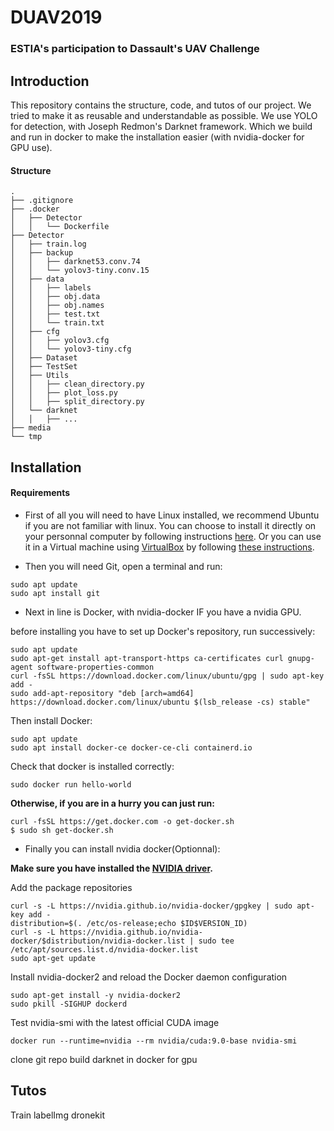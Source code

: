 # DUAV2019
### ESTIA's participation to Dassault's UAV Challenge

## Introduction

This repository contains the structure, code, and tutos of our project. We tried to make it as reusable and understandable as possible. 
We use YOLO for detection, with Joseph Redmon's Darknet framework. Which we build and run in docker to make the installation easier (with nvidia-docker for GPU use).

 #### Structure
 
 ```
 .
├── .gitignore
├── .docker
│   ├── Detector
│   │   └── Dockerfile
├── Detector
│   ├── train.log
│   ├── backup
│   │   ├── darknet53.conv.74
│   │   └── yolov3-tiny.conv.15
│   ├── data
│   │   ├── labels
│   │   ├── obj.data
│   │   ├── obj.names
│   │   ├── test.txt
│   │   └── train.txt
│   ├── cfg
│   │   ├── yolov3.cfg
│   │   └── yolov3-tiny.cfg
│   ├── Dataset
│   ├── TestSet
│   ├── Utils
│   │   ├── clean_directory.py
│   │   ├── plot_loss.py
│   │   ├── split_directory.py
│   └── darknet
│   │   ├── ...
├── media
└── tmp

 ```

## Installation

#### Requirements

* First of all you will need to have Linux installed, we recommend Ubuntu if you are not familiar with linux.
You can choose to install it directly on your personnal computer by following instructions [here](https://doc.ubuntu-fr.org/installation).
Or you can use it in a Virtual machine using [VirtualBox](https://www.virtualbox.org/) by following [these instructions](https://doc.ubuntu-fr.org/virtualbox).

* Then you will need Git, open a terminal and run:
```
sudo apt update
sudo apt install git
```

* Next in line is Docker, with nvidia-docker IF you have a nvidia GPU.

before installing you have to set up Docker's repository, run successively:
```
sudo apt update
sudo apt-get install apt-transport-https ca-certificates curl gnupg-agent software-properties-common
curl -fsSL https://download.docker.com/linux/ubuntu/gpg | sudo apt-key add -
sudo add-apt-repository "deb [arch=amd64] https://download.docker.com/linux/ubuntu $(lsb_release -cs) stable"
```
Then install Docker:
```
sudo apt update
sudo apt install docker-ce docker-ce-cli containerd.io
```
Check that docker is installed correctly:
```
sudo docker run hello-world
```
**Otherwise, if you are in a hurry you can just run:**
```
curl -fsSL https://get.docker.com -o get-docker.sh
$ sudo sh get-docker.sh
```
* Finally you can install nvidia docker(Optionnal):

**Make sure you have installed the [NVIDIA driver](https://github.com/NVIDIA/nvidia-docker/wiki/Frequently-Asked-Questions#how-do-i-install-the-nvidia-driver).**

Add the package repositories
```
curl -s -L https://nvidia.github.io/nvidia-docker/gpgkey | sudo apt-key add -
distribution=$(. /etc/os-release;echo $ID$VERSION_ID)
curl -s -L https://nvidia.github.io/nvidia-docker/$distribution/nvidia-docker.list | sudo tee /etc/apt/sources.list.d/nvidia-docker.list
sudo apt-get update
```
Install nvidia-docker2 and reload the Docker daemon configuration
```
sudo apt-get install -y nvidia-docker2
sudo pkill -SIGHUP dockerd
```
Test nvidia-smi with the latest official CUDA image
```
docker run --runtime=nvidia --rm nvidia/cuda:9.0-base nvidia-smi
```

clone git repo
build darknet in docker for gpu

## Tutos

Train
labelImg
dronekit
